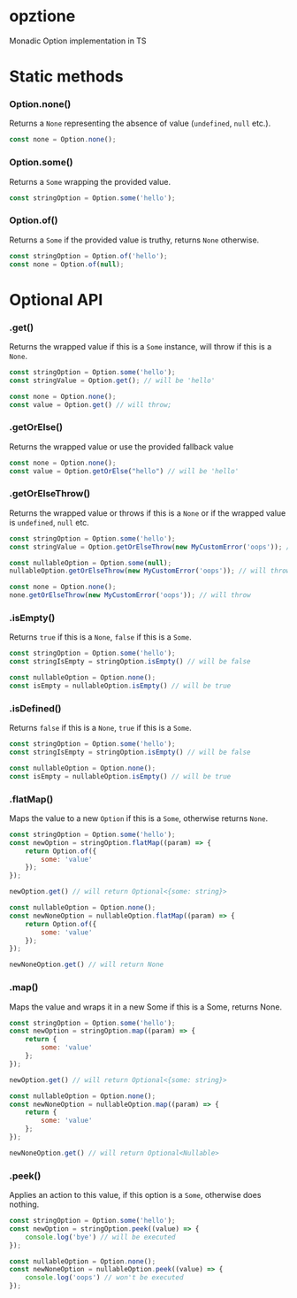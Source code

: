# opztione

Monadic Option implementation in TS

# Static methods

### Option.none()

Returns a `None` representing the absence of value (`undefined`, `null` etc.).

```js
const none = Option.none();
```

### Option.some()

Returns a `Some` wrapping the provided value.

```js
const stringOption = Option.some('hello');
```

### Option.of()

Returns a `Some` if the provided value is truthy, returns `None` otherwise.

```js
const stringOption = Option.of('hello');
const none = Option.of(null);
```

# Optional API

### .get()

Returns the wrapped value if this is a `Some` instance, will throw if this is a `None`.

```js
const stringOption = Option.some('hello');
const stringValue = Option.get(); // will be 'hello'

const none = Option.none();
const value = Option.get() // will throw;
```

### .getOrElse()

Returns the wrapped value or use the provided fallback value

```js
const none = Option.none();
const value = Option.getOrElse("hello") // will be 'hello'
```

### .getOrElseThrow()

Returns the wrapped value or throws if this is a `None` or if the wrapped value is `undefined`, `null` etc.

```js
const stringOption = Option.some('hello');
const stringValue = Option.getOrElseThrow(new MyCustomError('oops')); // won't throw, will be 'hello'

const nullableOption = Option.some(null);
nullableOption.getOrElseThrow(new MyCustomError('oops')); // will throw

const none = Option.none();
none.getOrElseThrow(new MyCustomError('oops')); // will throw
```

### .isEmpty()

Returns `true` if this is a `None`, `false` if this is a `Some`.

````js
const stringOption = Option.some('hello');
const stringIsEmpty = stringOption.isEmpty() // will be false

const nullableOption = Option.none();
const isEmpty = nullableOption.isEmpty() // will be true
````

### .isDefined()

Returns `false` if this is a `None`, `true` if this is a `Some`.

````js
const stringOption = Option.some('hello');
const stringIsEmpty = stringOption.isEmpty() // will be false

const nullableOption = Option.none();
const isEmpty = nullableOption.isEmpty() // will be true
````

### .flatMap()

Maps the value to a new `Option` if this is a `Some`, otherwise returns `None`.

````js
const stringOption = Option.some('hello');
const newOption = stringOption.flatMap((param) => {
    return Option.of({
        some: 'value'
    });
});

newOption.get() // will return Optional<{some: string}>

const nullableOption = Option.none();
const newNoneOption = nullableOption.flatMap((param) => {
    return Option.of({
        some: 'value'
    });
});

newNoneOption.get() // will return None
````

### .map()

Maps the value and wraps it in a new Some if this is a Some, returns None.

````js
const stringOption = Option.some('hello');
const newOption = stringOption.map((param) => {
    return {
        some: 'value'
    };
});

newOption.get() // will return Optional<{some: string}>

const nullableOption = Option.none();
const newNoneOption = nullableOption.map((param) => {
    return {
        some: 'value'
    };
});

newNoneOption.get() // will return Optional<Nullable>
````

### .peek()

Applies an action to this value, if this option is a `Some`, otherwise does nothing.

````js
const stringOption = Option.some('hello');
const newOption = stringOption.peek((value) => {
    console.log('bye') // will be executed
});

const nullableOption = Option.none();
const newNoneOption = nullableOption.peek((value) => {
    console.log('oops') // won't be executed
});
````
